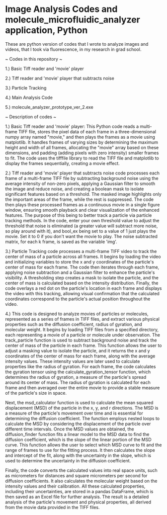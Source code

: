 # Image Analysis Codes and molecule_microfluidic_analyzer application, Python
 These are python version of codes that I wrote to analyze images and videos, that I took via fluorescence, in my research in grad school.



 ~ Codes in this repository ~

 1.) Basic Tiff reader and 'movie' player
 
 2.) Tiff reader and 'movie' player that subtracts noise
 
 3.) Particle Tracking 

 4.) Main Analysis Code


 5.) molecule_analyzer_prototype_ver_2.exe





 ~ Description of codes ~

 1.) Basic Tiff reader and 'movie' player: This Python code reads a multi-frame TIFF file, stores the pixel data of each frame in a three-dimensional numpy array named "movie," and then plays the frames as a movie using matplotlib. It handles frames of varying sizes by determining the maximum height and width of all frames, allocating the "movie" array based on these dimensions, and padding (adding pixels with zero intensity) smaller frames to fit. The code uses the tifffile library to read the TIFF file and matplotlib to display the frames sequentially, creating a movie effect.

 2.) Tiff reader and 'movie' player that subtracts noise code processes each frame of a multi-frame TIFF file by subtracting background noise using the average intensity of non-zero pixels, applying a Gaussian filter to smooth the image and reduce noise, and creating a boolean mask to isolate significant features based on a threshold. The masked image highlights only the important areas of the frame, while the rest is suppressed. The code then plays these processed frames as a continuous movie in a single figure window, ensuring smooth playback and clear visualization of the enhanced features. The purpose of this being to better track a particle via particle tracking methods. In the code, enter your own threshold value to adjust the threshold that noise is eliminated (a greater value will subtract more noise, so play around with it), and bool_ex being set to a value of 1 just plays the movie. Set it to 0 if you don't want the movie to play. The noise subtracted matrix, for each k frame, is saved as the variable 'img'.

 3.) Particle Tracking code processes a multi-frame TIFF video to track the center of mass of a particle across all frames. It begins by loading the video and initializing variables to store the x and y coordinates of the particle's center of mass for each frame. The code then iterates through each frame, applying noise subtraction and a Gaussian filter to enhance the particle's visibility. A thresholding step creates a mask to isolate the particle, and the center of mass is calculated based on the intensity distribution. Finally, the code overlays a red dot on the particle's location in each frame and displays the video with this tracking, allowing visual confirmation that the calculated coordinates correspond to the particle's actual position throughout the video.



4.) This code is designed to analyze movies of particles or molecules, represented as a series of frames in TIFF files, and extract various physical properties such as the diffusion coefficient, radius of gyration, and molecular weight. It begins by loading TIFF files from a specified directory, each representing a movie of a particle or molecule under observation. The track_particle function is used to subtract background noise and track the center of mass of the particle in each frame. This function allows the user to adjust a masking value to isolate the particle, and it returns the x and y coordinates of the center of mass for each frame, along with the average intensity values. These intensity values are later used to calculate properties like the radius of gyration. For each frame, the code calculates the gyration tensor using the calculate_gyration_tensor function, which determines the radius of gyration, a measure of the particle's spread around its center of mass. The radius of gyration is calculated for each frame and then averaged over the entire movie to provide a stable measure of the particle's size in space.

Next, the msd_calculator function is used to calculate the mean squared displacement (MSD) of the particle in the x, y, and r directions. The MSD is a measure of the particle's movement over time and is essential for determining the diffusion coefficient. The function employs nested loops to calculate the MSD by considering the displacement of the particle over different time intervals. Once the MSD values are obtained, the diffusion_finder function fits a linear model to the MSD data to find the diffusion coefficient, which is the slope of the linear portion of the MSD curve. This function allows the user to select which MSD curve to fit and the range of frames to use for the fitting process. It then calculates the slope and intercept of the fit, along with the uncertainty in the slope, which is used to determine the uncertainty in the diffusion coefficient.

Finally, the code converts the calculated values into real space units, such as micrometers for distances and square micrometers per second for diffusion coefficients. It also calculates the molecular weight based on the intensity values and their calibration. All these calculated properties, including their uncertainties, are stored in a pandas DataFrame, which is then saved as an Excel file for further analysis. The result is a detailed analysis of the particle's movement and physical properties, all derived from the movie data provided in the TIFF files.

